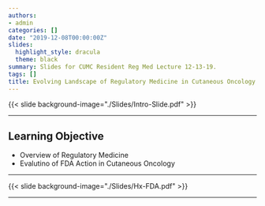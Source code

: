 ```yaml
---
authors: 
- admin
categories: []
date: "2019-12-08T00:00:00Z"
slides:
  highlight_style: dracula
  theme: black
summary: Slides for CUMC Resident Reg Med Lecture 12-13-19.
tags: []
title: Evolving Landscape of Regulatory Medicine in Cutaneous Oncology
---
```


{{< slide background-image="./Slides/Intro-Slide.pdf" >}}


---

## Learning Objective

- Overview of Regulatory Medicine
- Evalutino of FDA Action in Cutaneous Oncology

---

{{< slide background-image="./Slides/Hx-FDA.pdf" >}}  

---